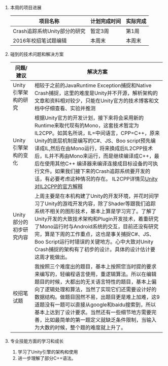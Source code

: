 1. 本周的项目进展

	项目名称|计划完成时间|实际完成|
	------|----------|-------|
	Crash追踪系统Unity部分的研究|暂定3周|第1周
	2016年校招笔试题编辑|本周末|本周末|
2. 碰到的技术问题和解决方案

	问题/建议|解决方案|
	-----|-----|
	Unity引擎架构的研究|相较于之前的JavaRuntime Exception捕捉和Native Crash捕捉，这里的难度是Unity并不开源，解析架构的文章和资料相对较少，只能在Unity官方的技术博客和文档中仔细查看、实验并推测|
	Unity引擎架构的变化|根据Unity官方的开发计划，接下来将会采用新的Runtime来取代现有的Mono，这套技术暂定为IL2CPP。如其名所说，IL=中间语言，CPP=C++，原来Unity的底层机制是编写的C#、JS、Boo script预先编译成IL,然后在由Mono运行，将来换成后IL2CPP技术后，IL并不再由Mono来运行，而是继续编译成C++，最后在使用其他C++ 编译器来编译连接成目标设备的可执行文件。如果我们接下来的Crash追踪系统要开发的话，有必要考虑这种情况的存在。 IL2CPP详情见[Unity对IL2CPP的官方解释](http://blogs.unity3d.com/2015/05/06/an-introduction-to-ilcpp-internals/)|
	Unity部分的初步研究内容|上周主要是在本机构建了Unity的开发环境，并花时间学习了Unity的游戏开发内容，除了Shader等跟我们追踪系统不相关的图形技术，基本上算是学习完了。了解了Unity开发的大致技术架构和Plugin开发技术，着重研究了Mono运行时与Android系统的交互，目前还没有研究完，算是下周的工作重点，这也是事关捕捉C#、JS、Boo Script运行时错误的关键地方。心中大致对Unity Crash捕捉的架构有了初步的设计。具体的设计估计要这周才能做出。
	校招笔试题|	我按照三个难度出的题目，基本上按照您当时提的要求来编写的，轻编程语言使用，重逻辑算法。所以在编辑题目的时候，大都出的无关语言特性的题目，基本上偏向了逻辑处理和算法，当然了实现它们还需要设计好的数据结构。做题目固然不易，出题目更是难上加难，这9道题没有一题可以直接从google和baidu搜索到，所以基本上达到了设计要求。当然还有一些细节地方需要完善，比如最简单的第一题定义就缺乏条件限制，当输入为大数的时候，整个题的难度就上升了。|

3. 专业技能方面的学习和成长
	1. 	学习了Unity引擎的架构和使用
	2. 进一步理解了部分C++语法。

